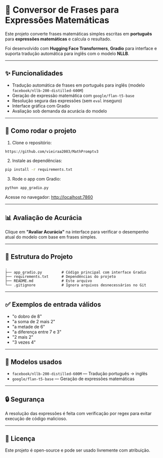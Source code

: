
# 🧮 Conversor de Frases para Expressões Matemáticas

Este projeto converte frases matemáticas simples escritas em **português** para **expressões matemáticas** e calcula o resultado.

Foi desenvolvido com **Hugging Face Transformers**, **Gradio** para interface e suporta tradução automática para inglês com o modelo **NLLB**.

---

## ✨ Funcionalidades

- Tradução automática de frases em português para inglês (modelo `facebook/nllb-200-distilled-600M`)
- Geração de expressão matemática com `google/flan-t5-base`
- Resolução segura das expressões (sem `eval` inseguro)
- Interface gráfica com Gradio
- Avaliação sob demanda da acurácia do modelo

---

## 🚀 Como rodar o projeto

1. Clone o repositório:

```bash
https://github.com/vieiraa2003/MathPromptv3
```

2. Instale as dependências:

```bash
pip install -r requirements.txt
```

3. Rode o app com Gradio:

```bash
python app_gradio.py
```

Acesse no navegador: [http://localhost:7860](http://localhost:7860)

---

## 📊 Avaliação de Acurácia

Clique em **"Avaliar Acurácia"** na interface para verificar o desempenho atual do modelo com base em frases simples.

---

## 📁 Estrutura do Projeto

```
.
├── app_gradio.py         # Código principal com interface Gradio
├── requirements.txt      # Dependências do projeto
├── README.md             # Este arquivo
└── .gitignore            # Ignora arquivos desnecessários no Git
```

---

## ✅ Exemplos de entrada válidos

- "o dobro de 8"
- "a soma de 2 mais 2"
- "a metade de 6"
- "a diferença entre 7 e 3"
- "2 mais 2"
- "3 vezes 4"

---

## 🧠 Modelos usados

- `facebook/nllb-200-distilled-600M` — Tradução português → inglês
- `google/flan-t5-base` — Geração de expressões matemáticas

---

## 🔒 Segurança

A resolução das expressões é feita com verificação por regex para evitar execução de código malicioso.

---

## 📃 Licença

Este projeto é open-source e pode ser usado livremente com atribuição.
